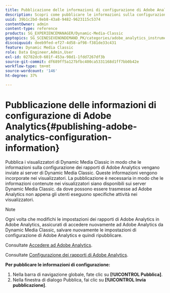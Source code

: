 ```yaml
---
title: Pubblicazione delle informazioni di configurazione di Adobe Analytics
description: Scopri come pubblicare le informazioni sulla configurazione di Adobe Analytics.
uuid: 39b1c2bd-8eb8-43a8-9482-9623115c5374
contentOwner: admin
content-type: reference
products: SG_EXPERIENCEMANAGER/Dynamic-Media-Classic
geptopics: SG_SCENESEVENONDEMAND_PK/categories/adobe_analytics_instrumentation_kit
discoiquuid: deeb9fed-ef27-4d58-af98-f381de33c431
feature: Dynamic Media Classic
role: Data Engineer,Admin,User
exl-id: 02782dc0-601f-453a-98d1-1fdd7267df3b
source-git-commit: df689ff5a127bfbc400ca5331168d1ff7bb0b42e
workflow-type: tm+mt
source-wordcount: '146'
ht-degree: 37%

---
```


# Pubblicazione delle informazioni di configurazione di Adobe Analytics{#publishing-adobe-analytics-configuration-information}

Pubblica i visualizzatori di Dynamic Media Classic in modo che le informazioni sulla configurazione dei rapporti di Adobe Analytics vengano inviate ai server di Dynamic Media Classic. Queste informazioni vengono incorporate nei visualizzatori. La pubblicazione è necessaria in modo che le informazioni contenute nei visualizzatori siano disponibili sui server Dynamic Media Classic. da dove possono essere trasmesse ad Adobe Analytics non appena gli utenti eseguono specifiche attività nei visualizzatori. 

>[!NOTE]
>
>Ogni volta che modifichi le impostazioni dei rapporti di Adobe Analytics in Adobe Analytics, assicurati di accedere nuovamente ad Adobe Analytics da Dynamic Media Classic, salvare nuovamente le impostazioni di configurazione di Adobe Analytics e quindi ripubblicare.

Consultate [Accedere ad Adobe Analytics](log-analytics.md#log_in_to_adobe_analytics).

Consultate [Configurazione dei rapporti di Adobe Analytics](configuring-analytics-reports.md#configuring_adobe_analytics_reports).

**Per pubblicare le informazioni di configurazione:**

1. Nella barra di navigazione globale, fate clic su **[!UICONTROL Pubblica]**.
1. Nella finestra di dialogo Pubblica, fai clic su **[!UICONTROL Invia pubblicazione]**.
